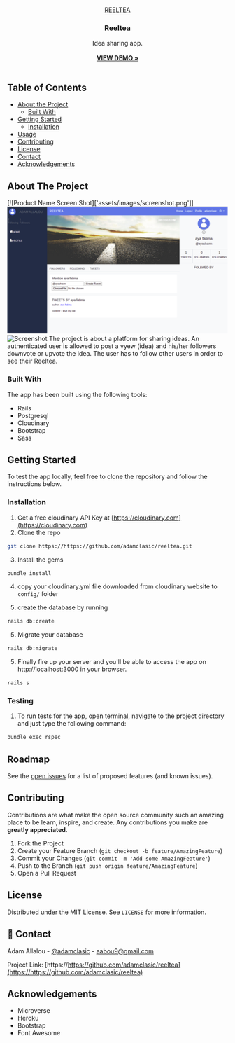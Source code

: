 <br />
<p align="center">
  <a href="https://https://github.com/adamclasic/reeltea">
    REELTEA
  </a>

  <h3 align="center">Reeltea</h3>

  <p align="center">
    Idea sharing app.
    <br /><br/>
    <a href="https://intense-temple-98550.herokuapp.com/"><strong>VIEW DEMO »</strong></a>
    <br />
    <br />
   
  </p>
</p>

<!-- TABLE OF CONTENTS -->

## Table of Contents

- [About the Project](#about-the-project)
  - [Built With](#built-with)
- [Getting Started](#getting-started)
  - [Installation](#installation)
- [Usage](#usage)
- [Contributing](#contributing)
- [License](#license)
- [Contact](#contact)
- [Acknowledgements](#acknowledgements)

<!-- ABOUT THE PROJECT -->

## About The Project

[![Product Name Screen Shot]['assets/images/screenshot.png']]
![Screen Shot](app/assets/images/screenshot.png)
![Screenshot](app/assets/imagesscreenshot.png)
The project is about a platform for sharing ideas. An authenticated user is allowed to post a vyew (idea) and his/her followers downvote or upvote the idea. The user has to follow other users in order to see their Reeltea.

### Built With

The app has been built using the following tools:

- Rails
- Postgresql
- Cloudinary
- Bootstrap
- Sass

## Getting Started

To test the app locally, feel free to clone the repository and follow the instructions below.

### Installation

1. Get a free cloudinary API Key at [https://cloudinary.com](https://cloudinary.com)
2. Clone the repo

```sh
git clone https://https://github.com/adamclasic/reeltea.git
```

3. Install the gems

```sh
bundle install
```

4. copy your cloudinary.yml file downloaded from cloudinary website to `config/` folder

5) create the database by running

```sh
rails db:create
```

5. Migrate your database

```sh
rails db:migrate
```

5. Finally fire up your server and you'll be able to access the app on http://localhost:3000 in your browser.

```sh
rails s
```

### Testing 
1. To run tests for the app, open terminal, navigate to the project directory and just type the following command:
```sh
bundle exec rspec
```

## Roadmap

See the [open issues](https://https://github.com/adamclasic/reeltea/issues) for a list of proposed features (and known issues).

## Contributing

Contributions are what make the open source community such an amazing place to be learn, inspire, and create. Any contributions you make are **greatly appreciated**.

1. Fork the Project
2. Create your Feature Branch (`git checkout -b feature/AmazingFeature`)
3. Commit your Changes (`git commit -m 'Add some AmazingFeature'`)
4. Push to the Branch (`git push origin feature/AmazingFeature`)
5. Open a Pull Request

<!-- LICENSE -->

## License

Distributed under the MIT License. See `LICENSE` for more information.

<!-- CONTACT -->

## 👤 Contact

Adam Allalou - [@adamclasic](https://twitter.com/adamclasic) - aabou9@gmail.com

Project Link: [https://https://github.com/adamclasic/reeltea](https://https://github.com/adamclasic/reeltea)

<!-- ACKNOWLEDGEMENTS -->

## Acknowledgements

- Microverse
- Heroku
- Bootstrap
- Font Awesome
